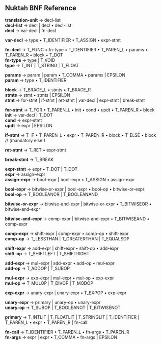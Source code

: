 <!-- vim: nospell -->
## Nuktah BNF Reference

**translation-unit** -> decl-list<br>
**decl-list**        -> decl | decl • decl-list<br>
**decl**             -> var-decl | fn-decl

**var-decl**         -> type • T\_IDENTIFIER • T\_ASSIGN • expr-stmt<br>

**fn-decl**          -> T\_FUNC • fn-type • T\_IDENTIFIER • T\_PAREN\_L • params • T\_PAREN\_R • block • T\_DOT<br>
**fn-type**          -> type | T\_VOID<br>
**type**             -> T\_INT | T\_STRING | T\_FLOAT

**params**           -> param | param • T\_COMMA • params | EPSILON<br>
**param**            -> type • T\_IDENTIFIER

**block**            -> T\_BRACE\_L • stmts • T\_BRACE\_R<br>
**stmts**            -> stmt • stmts | EPSILON<br>
**stmt**             -> for-stmt | if-stmt | ret-stmt | var-decl | expr-stmt | break-stmt

**for-stmt**         -> T\_FOR • T\_PAREN\_L • init • cond • updt • T\_PAREN\_R • block<br>
**init**             -> var-decl | T\_DOT<br>
**cond**             -> expr-stmt<br>
**updt**             -> expr | EPSILON

**if-stmt**          -> T\_IF • T\_PAREN\_L • expr • T\_PAREN\_R • block • T\_ELSE • block // (mandatory else!)<br>

**ret-stmt**         -> T\_RET • expr-stmt

**break-stmt**       -> T\_BREAK

**expr-stmt**        -> expr • T\_DOT | T\_DOT<br>
**expr**             -> assign-expr<br>
**assign-expr**      -> bool-expr | bool-expr • T\_ASSIGN • assign-expr

**bool-expr**        -> bitwise-or-expr | bool-expr • bool-op • bitwise-or-expr<br>
**bool-op**          -> T\_BOOLEANOR | T\_BOOLEANAND

**bitwise-or-expr**  -> bitwise-and-expr | bitwise-or-expr • T\_BITWISEOR • bitwise-and-expr

**bitwise-and-expr** -> comp-expr | bitwise-and-expr • T\_BITWISEAND • comp-expr

**comp-expr**        -> shift-expr | comp-expr • comp-op • shift-expr<br>
**comp-op**          -> T\_LESSTHAN | T\_GREATERTHAN | T\_EQUALSOP

**shift-expr**       -> add-expr | shift-expr • shift-op • add-expr<br>
**shift-op**         -> T\_SHIFTLEFT | T\_SHIFTRIGHT

**add-expr**         -> mul-expr | add-expr • add-op • mul-expr<br>
**add-op**           -> T\_ADDOP | T\_SUBOP

**mul-expr**         -> exp-expr | mul-expr • mul-op • exp-expr<br>
**mul-op**           -> T\_MULOP | T\_DIVOP | T\_MODOP

**exp-expr**         -> unary-expr | unary-expr • T\_EXPOP • exp-expr

**unary-expr**       -> primary | unary-op • unary-expr<br>
**unary-op**         -> T\_SUBOP | T\_BOOLEANOT | T\_BITWISENOT

**primary**          -> T\_INTLIT | T\_FLOATLIT | T\_STRINGLIT | T\_IDENTIFIER | T\_PAREN\_L • expr • T\_PAREN\_R | fn-call

**fn-call**          -> T\_IDENTIFIER • T\_PAREN\_L • fn-args • T\_PAREN\_R<br>
**fn-args**          -> expr | expr • T\_COMMA • fn-args | EPSILON
